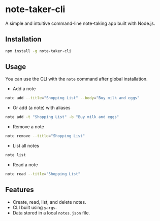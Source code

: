 # note-taker-cli
A simple and intuitive command-line note-taking app built with Node.js.

## Installation
```bash
npm install -g note-taker-cli
```

## Usage
You can use the CLI with the `note` command after global installation.
* Add a note
```bash
note add --title="Shopping List" --body="Buy milk and eggs"
```
* Or add (a note) with aliases
```bash
note add -t "Shopping List" -b "Buy milk and eggs"
```
* Remove a note
```bash
note remove --title="Shopping List"
```
* List all notes
```bash
note list
```
* Read a note
```bash
note read --title="Shopping List"
```

## Features
* Create, read, list, and delete notes.
* CLI built using `yargs`.
* Data stored in a local `notes.json` file.